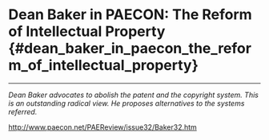 # Dean Baker in PAECON: The Reform of Intellectual Property {#dean_baker_in_paecon_the_reform_of_intellectual_property}

------------------------------------------------------------------------

*Dean Baker advocates to abolish the patent and the copyright system.
This is an outstanding radical view. He proposes alternatives to the
systems referred.*

<http://www.paecon.net/PAEReview/issue32/Baker32.htm>
